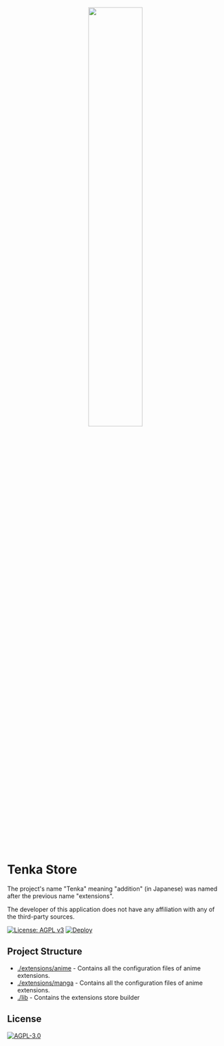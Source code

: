 <br />

<p align="center">
    <img src="https://github.com/yukino-org/yukino/raw/next/media/large.png" width="50%">
</p>

# Tenka Store

The project's name "Tenka" meaning "addition" (in Japanese) was named after the previous name "extensions".

The developer of this application does not have any affiliation with any of the third-party sources.

[![License: AGPL v3](https://img.shields.io/badge/License-AGPL_v3-blue.svg)](https://www.gnu.org/licenses/agpl-3.0)
[![Deploy](https://github.com/yukino-org/tenka-store/actions/workflows/deploy.yml/badge.svg?branch=main)](https://github.com/yukino-org/tenka-store/actions/workflows/deploy.yml)

## Project Structure

-   [./extensions/anime](./extensions/anime) - Contains all the configuration files of anime extensions.
-   [./extensions/manga](./extensions/manga) - Contains all the configuration files of anime extensions.
-   [./lib](./lib) - Contains the extensions store builder

## License

[![AGPL-3.0](https://github.com/yukino-org/media/blob/main/images/license-logo/agplv3.png?raw=true)](./LICENSE)
